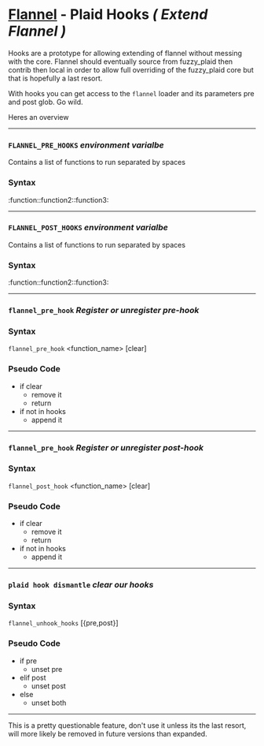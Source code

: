 # [Flannel][readme-md] - Plaid Hooks *( Extend Flannel )*

Hooks are a prototype for allowing extending of flannel without messing with the core. Flannel should eventually source from fuzzy_plaid then contrib then local in order to allow full overriding of the fuzzy_plaid core but that is hopefully a last resort.

With hooks you can get access to the `flannel` loader and its parameters pre and post glob. Go wild.

Heres an overview

---

### `FLANNEL_PRE_HOOKS` *environment varialbe*
  
Contains a list of functions to run separated by spaces

### Syntax

:function::function2::function3:

---

### `FLANNEL_POST_HOOKS` *environment varialbe*
  
Contains a list of functions to run separated by spaces

### Syntax

:function::function2::function3:

---

### `flannel_pre_hook` *Register or unregister pre-hook*

### Syntax

`flannel_pre_hook` <function_name> [clear]

### Pseudo Code

- if clear
  - remove it
  - return
- if not in hooks
  - append it

---

### `flannel_pre_hook` *Register or unregister post-hook*

### Syntax

`flannel_post_hook` <function_name> [clear]

### Pseudo Code

- if clear
  - remove it
  - return
- if not in hooks
  - append it

---

### `plaid hook dismantle` *clear our hooks*

### Syntax

`flannel_unhook_hooks` [{pre,post}]

### Pseudo Code

- if pre
  - unset pre
- elif post
  - unset post
- else
  - unset both

---

This is a pretty questionable feature, don't use it unless its the last resort, will more likely be removed in future versions than expanded.

[readme-md]: ../README.md "Flannel Readme"
